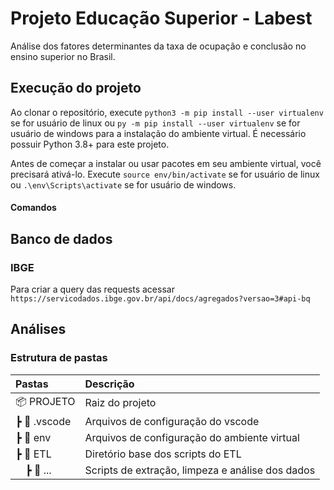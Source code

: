 
# Projeto Educação Superior - Labest
Análise dos fatores determinantes da taxa de ocupação e conclusão no ensino superior no Brasil.

## Execução do projeto

Ao clonar o repositório, execute `python3 -m pip install --user virtualenv` se for usuário de linux ou `py -m pip install --user virtualenv` se for usuário de windows para a instalação do ambiente virtual. É necessário possuir Python 3.8+ para este projeto.

Antes de começar a instalar ou usar pacotes em seu ambiente virtual, você precisará ativá-lo. Execute `source env/bin/activate` se for usuário de linux ou `.\env\Scripts\activate` se for usuário de windows.

#### Comandos

## Banco de dados

### IBGE

Para criar a query das requests acessar `https://servicodados.ibge.gov.br/api/docs/agregados?versao=3#api-bq`
## Análises


### Estrutura de pastas

| Pastas                 | Descrição                                            |
|:-----------------------|:-----------------------------------------------------|
|📦 PROJETO              | Raiz do projeto                                      |
| ┣ 📂 .vscode           | Arquivos de configuração do vscode                   |
| ┣ 📂 env               | Arquivos de configuração do ambiente virtual         |
| ┣ 📂 ETL               | Diretório base dos scripts do ETL                    |
|   ┣ 📂 ...             | Scripts de extração, limpeza e análise dos dados     |
